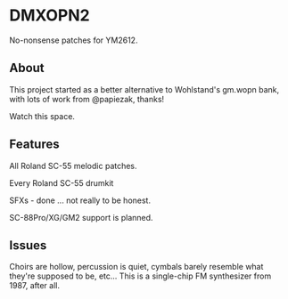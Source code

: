 # DMXOPN2
No-nonsense patches for YM2612.

## About
This project started as a better alternative to Wohlstand's gm.wopn bank, with lots of work from @papiezak, thanks!

Watch this space.

## Features

All Roland SC-55 melodic patches.

Every Roland SC-55 drumkit

SFXs - done ... not really to be honest.

SC-88Pro/XG/GM2 support is planned.

## Issues

Choirs are hollow, percussion is quiet, cymbals barely resemble what they're supposed to be, etc... This is a single-chip FM synthesizer from 1987, after all.
